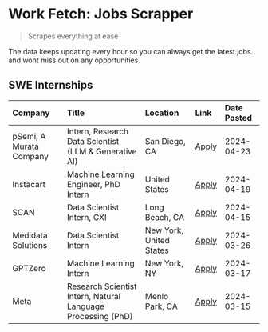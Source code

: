 # Work Fetch: Jobs Scrapper
> Scrapes everything at ease

The data keeps updating every hour so you can always get the latest jobs and wont miss out on any opportunities.

## SWE Internships
<!--START_SECTION:workfetch-->
| Company                 | Title                                                        | Location                | Link                                                                                                                                                                                                                                                                         | Date Posted   |
|:------------------------|:-------------------------------------------------------------|:------------------------|:-----------------------------------------------------------------------------------------------------------------------------------------------------------------------------------------------------------------------------------------------------------------------------|:--------------|
| pSemi, A Murata Company | Intern, Research Data Scientist (LLM & Generative AI)        | San Diego, CA           | [Apply](https://www.linkedin.com/jobs/view/intern-research-data-scientist-llm-generative-ai-at-psemi-a-murata-company-3887074168?position=4&pageNum=0&refId=eiPZQoEY%2B2ze7jbKi99TMw%3D%3D&trackingId=MaDhZgIsAjnwowbVElSVAg%3D%3D&trk=public_jobs_jserp-result_search-card) | 2024-04-23    |
| Instacart               | Machine Learning Engineer, PhD Intern                        | United States           | [Apply](https://www.linkedin.com/jobs/view/machine-learning-engineer-phd-intern-at-instacart-3901991739?position=2&pageNum=0&refId=eiPZQoEY%2B2ze7jbKi99TMw%3D%3D&trackingId=BFheFR5uqLPp87Z%2Fmayy7A%3D%3D&trk=public_jobs_jserp-result_search-card)                        | 2024-04-19    |
| SCAN                    | Data Scientist Intern, CXI                                   | Long Beach, CA          | [Apply](https://www.linkedin.com/jobs/view/data-scientist-intern-cxi-at-scan-3899690492?position=10&pageNum=0&refId=eiPZQoEY%2B2ze7jbKi99TMw%3D%3D&trackingId=Zk%2B8HmdqBZDwtyVp6P7DHQ%3D%3D&trk=public_jobs_jserp-result_search-card)                                       | 2024-04-15    |
| Medidata Solutions      | Data Scientist Intern                                        | New York, United States | [Apply](https://www.linkedin.com/jobs/view/data-scientist-intern-at-medidata-solutions-3810253704?position=9&pageNum=0&refId=eiPZQoEY%2B2ze7jbKi99TMw%3D%3D&trackingId=oKWiR3kdOaxQDuiFB1XMFA%3D%3D&trk=public_jobs_jserp-result_search-card)                                | 2024-03-26    |
| GPTZero                 | Machine Learning Intern                                      | New York, NY            | [Apply](https://www.linkedin.com/jobs/view/machine-learning-intern-at-gptzero-3860723963?position=8&pageNum=0&refId=eiPZQoEY%2B2ze7jbKi99TMw%3D%3D&trackingId=o1OswyULIAlr2%2BoMdtvLWA%3D%3D&trk=public_jobs_jserp-result_search-card)                                       | 2024-03-17    |
| Meta                    | Research Scientist Intern, Natural Language Processing (PhD) | Menlo Park, CA          | [Apply](https://www.linkedin.com/jobs/view/research-scientist-intern-natural-language-processing-phd-at-meta-3858718375?position=7&pageNum=0&refId=eiPZQoEY%2B2ze7jbKi99TMw%3D%3D&trackingId=tUFUqUU0AigRX8jfpF7BIg%3D%3D&trk=public_jobs_jserp-result_search-card)          | 2024-03-15    |
<!--END_SECTION:workfetch-->
